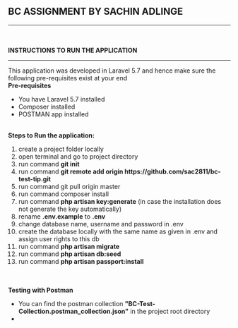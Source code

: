 ## BC ASSIGNMENT BY SACHIN ADLINGE
<hr>
<br><br>
<strong>INSTRUCTIONS TO RUN THE APPLICATION</strong>
<hr>
This application was developed in Laravel 5.7 and hence make sure the following pre-requisites exist at your end
<br>
<strong>Pre-requisites</strong>
<ul>
    <li>You have Laravel 5.7 installed</li>
    <li>Composer installed</li>
    <li>POSTMAN app installed</li>
</ul>
<br>
<strong>Steps to Run the application:</strong>
<ol>
    <li>create a project folder locally</li>
    <li>open terminal and go to project directory</li>
    <li>run command <strong>git init</strong></li>
    <li>run command <strong>git remote add origin https://github.com/sac2811/bc-test-tip.git</strong></li>
    <li>run command git pull origin master</li>
    <li>run command composer install</li>
    <li>run command <strong>php artisan key:generate</strong> (in case the installation does not generate the key automatically)</li>
    <li>rename <strong>.env.example</strong> to <strong>.env</strong></li>
    <li>change database name, username and password in .env</li>
    <li>create the database locally with the same name as given in .env and assign user rights to this db</li>
    <li>run command <strong>php artisan migrate</strong></li>
    <li>run command <strong>php artisan db:seed</strong></li>
    <li>run command <strong>php artisan passport:install</strong></li>
</ol>
<br>
<br>
<strong>Testing with Postman</strong>
<ul>
    <li>You can find the postman collection <strong>"BC-Test-Collection.postman_collection.json"</strong> in the project root directory</li>
    <li></li>
</ul>
